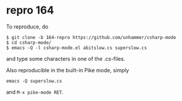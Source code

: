 # repro 164

To reproduce, do
```
$ git clone -b 164-repro https://github.com/unhammer/csharp-mode
$ cd csharp-mode/
$ emacs -Q -l csharp-mode.el abitslow.cs superslow.cs
```
and type some characters in one of the .cs-files.

Also reproducible in the built-in Pike mode, simply 

```
emacs -Q superslow.cs
```
and `M-x pike-mode RET`.

